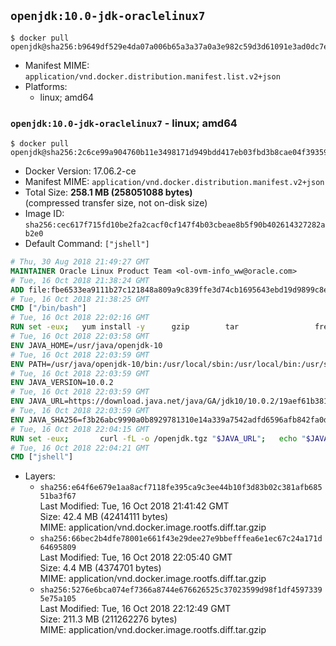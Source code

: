 ## `openjdk:10.0-jdk-oraclelinux7`

```console
$ docker pull openjdk@sha256:b9649df529e4da07a006b65a3a37a0a3e982c59d3d61091e3ad0dc7e3a5e701b
```

-	Manifest MIME: `application/vnd.docker.distribution.manifest.list.v2+json`
-	Platforms:
	-	linux; amd64

### `openjdk:10.0-jdk-oraclelinux7` - linux; amd64

```console
$ docker pull openjdk@sha256:2c6ce99a904760b11e3498171d949bdd417eb03fbd3b8cae04f39359e5e5790d
```

-	Docker Version: 17.06.2-ce
-	Manifest MIME: `application/vnd.docker.distribution.manifest.v2+json`
-	Total Size: **258.1 MB (258051088 bytes)**  
	(compressed transfer size, not on-disk size)
-	Image ID: `sha256:cec617f715fd10be2fa2cacf0cf147f4b03cbeae8b5f90b402614327282ab2e0`
-	Default Command: `["jshell"]`

```dockerfile
# Thu, 30 Aug 2018 21:49:27 GMT
MAINTAINER Oracle Linux Product Team <ol-ovm-info_ww@oracle.com>
# Tue, 16 Oct 2018 21:38:24 GMT
ADD file:fbe6533ea9111b27c121848a809a9c839ffe3d74cb1695643ebd19d9899c8e4e in / 
# Tue, 16 Oct 2018 21:38:25 GMT
CMD ["/bin/bash"]
# Tue, 16 Oct 2018 22:02:16 GMT
RUN set -eux; 	yum install -y 		gzip 		tar 				freetype fontconfig 	; 	rm -rf /var/cache/yum
# Tue, 16 Oct 2018 22:03:58 GMT
ENV JAVA_HOME=/usr/java/openjdk-10
# Tue, 16 Oct 2018 22:03:59 GMT
ENV PATH=/usr/java/openjdk-10/bin:/usr/local/sbin:/usr/local/bin:/usr/sbin:/usr/bin:/sbin:/bin
# Tue, 16 Oct 2018 22:03:59 GMT
ENV JAVA_VERSION=10.0.2
# Tue, 16 Oct 2018 22:03:59 GMT
ENV JAVA_URL=https://download.java.net/java/GA/jdk10/10.0.2/19aef61b38124481863b1413dce1855f/13/openjdk-10.0.2_linux-x64_bin.tar.gz
# Tue, 16 Oct 2018 22:03:59 GMT
ENV JAVA_SHA256=f3b26abc9990a0b8929781310e14a339a7542adfd6596afb842fa0dd7e3848b2
# Tue, 16 Oct 2018 22:04:15 GMT
RUN set -eux; 		curl -fL -o /openjdk.tgz "$JAVA_URL"; 	echo "$JAVA_SHA256 */openjdk.tgz" | sha256sum -c -; 	mkdir -p "$JAVA_HOME"; 	tar --extract --file /openjdk.tgz --directory "$JAVA_HOME" --strip-components 1; 	rm /openjdk.tgz; 		ln -sfT "$JAVA_HOME" /usr/java/default; 	ln -sfT "$JAVA_HOME" /usr/java/latest; 	for bin in "$JAVA_HOME/bin/"*; do 		base="$(basename "$bin")"; 		[ ! -e "/usr/bin/$base" ]; 		alternatives --install "/usr/bin/$base" "$base" "$bin" 20000; 	done; 		java -Xshare:dump; 		java --version; 	javac --version
# Tue, 16 Oct 2018 22:04:21 GMT
CMD ["jshell"]
```

-	Layers:
	-	`sha256:e64f6e679e1aa8acf7118fe395ca9c3ee44b10f3d83b02c381afb68551ba3f67`  
		Last Modified: Tue, 16 Oct 2018 21:41:42 GMT  
		Size: 42.4 MB (42414111 bytes)  
		MIME: application/vnd.docker.image.rootfs.diff.tar.gzip
	-	`sha256:66bec2b4dfe78001e661f43e29dee27e9bbefffea6e1ec67c24a171d64695809`  
		Last Modified: Tue, 16 Oct 2018 22:05:40 GMT  
		Size: 4.4 MB (4374701 bytes)  
		MIME: application/vnd.docker.image.rootfs.diff.tar.gzip
	-	`sha256:5276e6bca074ef7366a8744e676626525c37023599d98f1df45973395e75a105`  
		Last Modified: Tue, 16 Oct 2018 22:12:49 GMT  
		Size: 211.3 MB (211262276 bytes)  
		MIME: application/vnd.docker.image.rootfs.diff.tar.gzip
